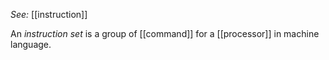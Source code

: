 *See:* [[instruction]]

An *instruction set* is a group of [[command]] for a [[processor]] in machine language. 